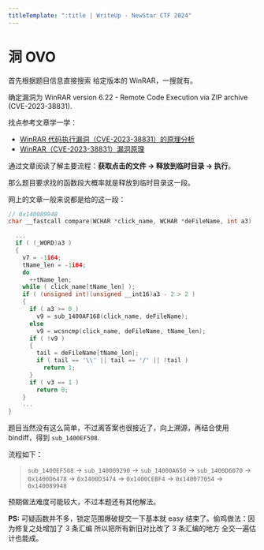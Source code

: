 ```yaml
---
titleTemplate: ":title | WriteUp - NewStar CTF 2024"
---
```


<script setup>
import Container from '@/components/docs/Container.vue'
</script>

# 洞 OVO

首先根据题目信息直接搜索 给定版本的 WinRAR，一搜就有。

确定漏洞为 WinRAR version 6.22 - Remote Code Execution via ZIP archive (CVE-2023-38831).

找点参考文章学一学：

- [WinRAR 代码执行漏洞（CVE-2023-38831）的原理分析](https://www.cnblogs.com/GoodFish-/p/17715977.html)
- [WinRAR（CVE-2023-38831）漏洞原理](https://mp.weixin.qq.com/s?__biz=MjM5NTc2MDYxMw==&mid=2458544969&idx=1&sn=473822d99738dc8c20cf0c7df866adea)

通过文章阅读了解主要流程：<strong>获取点击的文件 → 释放到临时目录 → 执行</strong>。

那么题目要求找的函数段大概率就是释放到临时目录这一段。

网上的文章一般来说都是给的这一段：

```c
// 0x140089948
char __fastcall compare(WCHAR *click_name, WCHAR *deFileName, int a3)

  ...
  if ( (_WORD)a3 )
  {
    v7 = -1i64;
    tName_len = -1i64;
    do
      ++tName_len;
    while ( click_name[tName_len] );
    if ( (unsigned int)(unsigned __int16)a3 - 2 > 2 )
    {
      if ( a3 >= 0 )
        v9 = sub_1400AF168(click_name, deFileName);
      else
        v9 = wcsncmp(click_name, deFileName, tName_len);
      if ( !v9 )
      {
        tail = deFileName[tName_len];
        if ( tail == '\\' || tail == '/' || !tail )
          return 1;
      }
      if ( v3 == 1 )
        return 0;
    }
    ...
}
```

题目当然没有这么简单，不过离答案也很接近了，向上溯源，再结合使用 bindiff，得到 `sub_1400EF508`.

流程如下：

> `sub_1400EF508` -> `sub_140009290` -> `sub_14000A650` -> `sub_1400D6070` -> `0x1400D6478` -> `0x1400D3474` -> `0x1400CEBF4` -> `0x140077054` -> `0x140089948`

<Container type='quote'>

预期做法难度可能较大，不过本题还有其他解法。

**PS:** 可疑函数并不多，锁定范围爆破提交一下基本就 easy 结束了。偷鸡做法：因为修复之处增加了 3 条汇编 所以把所有新旧对比改了 3 条汇编的地方 全交一遍估计也能成。
</Container>
